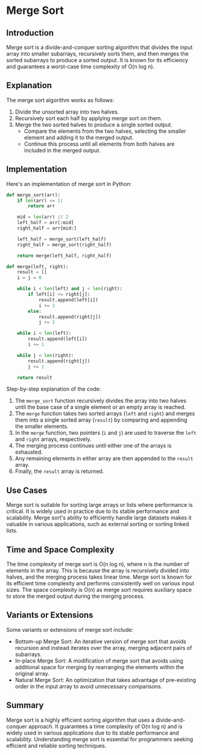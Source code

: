 # Merge Sort

## Introduction

Merge sort is a divide-and-conquer sorting algorithm that divides the input array into smaller subarrays, recursively sorts them, and then merges the sorted subarrays to produce a sorted output. It is known for its efficiency and guarantees a worst-case time complexity of O(n log n).

## Explanation

The merge sort algorithm works as follows:

1. Divide the unsorted array into two halves.
2. Recursively sort each half by applying merge sort on them.
3. Merge the two sorted halves to produce a single sorted output.
   - Compare the elements from the two halves, selecting the smaller element and adding it to the merged output.
   - Continue this process until all elements from both halves are included in the merged output.

## Implementation

Here's an implementation of merge sort in Python:

```python
def merge_sort(arr):
    if len(arr) <= 1:
        return arr

    mid = len(arr) // 2
    left_half = arr[:mid]
    right_half = arr[mid:]

    left_half = merge_sort(left_half)
    right_half = merge_sort(right_half)

    return merge(left_half, right_half)

def merge(left, right):
    result = []
    i = j = 0

    while i < len(left) and j < len(right):
        if left[i] <= right[j]:
            result.append(left[i])
            i += 1
        else:
            result.append(right[j])
            j += 1

    while i < len(left):
        result.append(left[i])
        i += 1

    while j < len(right):
        result.append(right[j])
        j += 1

    return result
```

Step-by-step explanation of the code:

1. The `merge_sort` function recursively divides the array into two halves until the base case of a single element or an empty array is reached.
2. The `merge` function takes two sorted arrays (`left` and `right`) and merges them into a single sorted array (`result`) by comparing and appending the smaller elements.
3. In the `merge` function, two pointers (`i` and `j`) are used to traverse the `left` and `right` arrays, respectively.
4. The merging process continues until either one of the arrays is exhausted.
5. Any remaining elements in either array are then appended to the `result` array.
6. Finally, the `result` array is returned.

## Use Cases

Merge sort is suitable for sorting large arrays or lists where performance is critical. It is widely used in practice due to its stable performance and scalability. Merge sort's ability to efficiently handle large datasets makes it valuable in various applications, such as external sorting or sorting linked lists.

## Time and Space Complexity

The time complexity of merge sort is O(n log n), where n is the number of elements in the array. This is because the array is recursively divided into halves, and the merging process takes linear time. Merge sort is known for its efficient time complexity and performs consistently well on various input sizes. The space complexity is O(n) as merge sort requires auxiliary space to store the merged output during the merging process.

## Variants or Extensions

Some variants or extensions of merge sort include:

- Bottom-up Merge Sort: An iterative version of merge sort that avoids recursion and instead iterates over the array, merging adjacent pairs of subarrays.
- In-place Merge Sort: A modification of merge sort that avoids using additional space for merging by rearranging the elements within the original array.
- Natural Merge Sort: An optimization that takes advantage of pre-existing order in the input array to avoid unnecessary comparisons.

## Summary

Merge sort is a highly efficient sorting algorithm that uses a divide-and-conquer approach. It guarantees a time complexity of O(n log n) and is widely used in various applications due to its stable performance and scalability. Understanding merge sort is essential for programmers seeking efficient and reliable sorting techniques.
